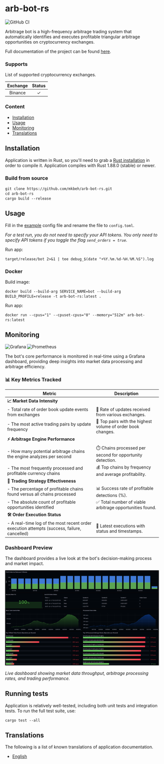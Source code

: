 # arb-bot-rs

![GitHub CI](https://github.com/mkbeh/arb-bot-rs/actions/workflows/ci.yml/badge.svg)

Arbitrage bot is a high-frequency arbitrage trading system that automatically identifies and executes profitable
triangular arbitrage opportunities on cryptocurrency exchanges.

Full documentation of the project can be found [here](https://github.com/mkbeh/arb-bot-rs/tree/main/docs).

### Supports

List of supported cryptocurrency exchanges.

| Exchange | Status  |
|:--------:|:-------:|
| Binance  | &check; |

### Content

* [Installation](#installation)
* [Usage](#usage)
* [Monitoring](#monitoring)
* [Translations](#translations)

## Installation

Application is written in Rust, so you'll need to grab a
[Rust installation](https://www.rust-lang.org/) in order to compile it.
Application compiles with Rust 1.88.0 (stable) or newer.

### Build from source

```shell
git clone https://github.com/mkbeh/arb-bot-rs.git
cd arb-bot-rs
cargo build --release
```

## Usage

Fill in the [example](https://github.com/mkbeh/arb-bot-rs/blob/main/config.example.toml) config file and rename the
file to `config.toml`.

_For a test run, you do not need to specify your API tokens. You only need to specify API tokens if you toggle the flag
`send_orders = true`._

Run app:

```shell
target/release/bot 2>&1 | tee debug_$(date "+%Y.%m.%d-%H.%M.%S").log
```

### Docker

Build image:

```shell
docker build --build-arg SERVICE_NAME=bot --build-arg BUILD_PROFILE=release -t arb-bot-rs:latest .
```

Run app:

```shell
docker run --cpus="1" --cpuset-cpus="0" --memory="512m" arb-bot-rs:latest
```

## Monitoring

![Grafana](https://img.shields.io/badge/-Grafana-orange?logo=grafana&logoColor=white&style=flat)
![Prometheus](https://img.shields.io/badge/-Prometheus-red?logo=prometheus&logoColor=white&style=flat)

The bot's core performance is monitored in real-time using a Grafana dashboard, providing deep insights into market data
processing and arbitrage efficiency.

### 📊 Key Metrics Tracked

| Metric                                                                                      | Description                                                 |
|---------------------------------------------------------------------------------------------|-------------------------------------------------------------|
| **📈 Market Data Intensity**                                                                |                                                             |
| - Total rate of order book update events from exchanges                                     | 🔄 Rate of updates received from various exchanges.         |
| - The most active trading pairs by update frequency                                         | 💱 Top pairs with the highest volume of order book changes. |
| **⚡ Arbitrage Engine Performance**                                                          |                                                             |
| - How many potential arbitrage chains the engine analyzes per second                        | ⏱️ Chains processed per second for opportunity detection.   |
| - The most frequently processed and profitable currency chains                              | 💰 Top chains by frequency and average profitability.       |
| **🎯 Trading Strategy Effectiveness**                                                       |                                                             |
| - The percentage of profitable chains found versus all chains processed                     | 📊 Success rate of profitable detections (%).               |
| - The absolute count of profitable opportunities identified                                 | ✅ Total number of viable arbitrage opportunities found.     |
| **🛠️ Order Execution Status**                                                              |                                                             |
| - A real-time log of the most recent order execution attempts (success, failure, cancelled) | 📝 Latest executions with status and timestamps.            |            

### Dashboard Preview

The dashboard provides a live look at the bot's decision-making process and market impact.

![img](assets/img/grafana.png)

_Live dashboard showing market data throughput, arbitrage processing rates, and trading performance._

## Running tests

Application is relatively well-tested, including both unit tests and integration tests. To run the full test suite, use:

```shell
cargo test --all
```

## Translations

The following is a list of known translations of application documentation.

* [English](https://github.com/mkbeh/arb-bot-rs/tree/main/docs/en)
